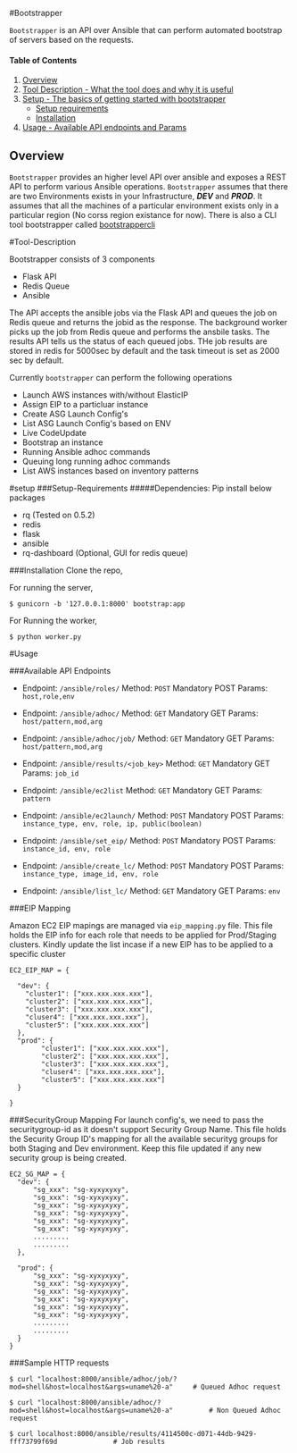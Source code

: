 #Bootstrapper

`Bootstrapper` is an API over Ansible that can perform automated bootstrap of servers based on the requests.

#### Table of Contents
1. [Overview](#overview)
2. [Tool Description - What the tool does and why it is useful](#tool-description)
3. [Setup - The basics of getting started with bootstrapper](#setup)
    * [Setup requirements](#setup-requirements)
    * [Installation](#installation)
4. [Usage - Available API endpoints and Params](#usage)

## Overview

`Bootstrapper` provides an higher level API over ansible and exposes a REST API to perform various Ansible operations. `Bootstrapper` assumes that there are two Environments exists in your Infrastructure, ***DEV*** and ***PROD***. It assumes that all the machines of a particular environment exists only in a particular region (No corss region existance for now). There is also a CLI tool bootstrapper called [bootstrappercli](https://github.com/sentinelleader/bootstrappercli)

#Tool-Description

Bootstrapper consists of 3 components

 * Flask API
 * Redis Queue
 * Ansible

The API accepts the ansible jobs via the Flask API and queues the job on Redis queue and returns the jobid as the response. The background worker picks up the job from Redis queue and performs the ansbile tasks. The results API tells us the status of each queued jobs. THe job results are stored in redis for 5000sec by default and the task timeout is set as 2000 sec by default.

Currently `bootstrapper` can perform the following operations

* Launch AWS instances with/without ElasticIP
* Assign EIP to a particluar instance
* Create ASG Launch Config's
* List ASG Launch Config's based on ENV
* Live CodeUpdate
* Bootstrap an instance
* Running Ansible adhoc commands
* Queuing long running adhoc commands
* List AWS instances based on inventory patterns

#setup
###Setup-Requirements
#####Dependencies:
Pip install below packages

  * rq (Tested on 0.5.2)
  * redis
  * flask
  * ansible
  * rq-dashboard  (Optional, GUI for redis queue)

###Installation
 Clone the repo,

 For running the server,

	$ gunicorn -b '127.0.0.1:8000' bootstrap:app

 For Running the worker,

	$ python worker.py


#Usage

###Available API Endpoints

  * Endpoint: `/ansible/roles/`
    Method: `POST`
    Mandatory POST Params: `host,role,env`

  * Endpoint: `/ansible/adhoc/`
    Method: `GET`
    Mandatory GET Params: `host/pattern,mod,arg`

  * Endpoint: `/ansible/adhoc/job/`
    Method: `GET`
    Mandatory GET Params: `host/pattern,mod,arg`

  * Endpoint: `/ansible/results/<job_key>`
    Method: `GET`
    Mandatory GET Params: `job_id`

  * Endpoint: `/ansible/ec2list`
    Method: `GET`
    Mandatory GET Params: `pattern`

  * Endpoint: `/ansible/ec2launch/`
    Method: `POST`
    Mandatory POST Params: `instance_type, env, role, ip, public(boolean)`

  * Endpoint: `/ansible/set_eip/`
    Method: `POST`
    Mandatory POST Params: `instance_id, env, role`

  * Endpoint: `/ansible/create_lc/`
    Method: `POST`
    Mandatory POST Params: `instance_type, image_id, env, role`

  * Endpoint: `/ansible/list_lc/`
    Method: `GET`
    Mandatory GET Params: `env`

###EIP Mapping

 Amazon EC2 EIP mapings are managed via `eip_mapping.py` file. This file holds the EIP info for each role that needs to be applied for Prod/Staging clusters. Kindly update the list incase if a new EIP has to be applied to a specific cluster

	EC2_EIP_MAP = {

	  "dev": {
	    "cluster1": ["xxx.xxx.xxx.xxx"],
	    "cluster2": ["xxx.xxx.xxx.xxx"],
	    "cluster3": ["xxx.xxx.xxx.xxx"],
	    "cluser4": ["xxx.xxx.xxx.xxx"],
	    "cluster5": ["xxx.xxx.xxx.xxx"]
	  },
	  "prod": {
            "cluster1": ["xxx.xxx.xxx.xxx"],
            "cluster2": ["xxx.xxx.xxx.xxx"],
            "cluster3": ["xxx.xxx.xxx.xxx"],
            "cluser4": ["xxx.xxx.xxx.xxx"],
            "cluster5": ["xxx.xxx.xxx.xxx"]
	  }

	}

###SecurityGroup Mapping
For launch config's, we need to pass the securitygroup-id as it doesn't support Security Group Name. This file holds the Security Group ID's mapping for all the available securityg groups for both Staging and Dev environment. Keep this file updated if any new security group is being created.

    EC2_SG_MAP = {
      "dev": {
          "sg_xxx": "sg-xyxyxyxy",
          "sg_xxx": "sg-xyxyxyxy",
          "sg_xxx": "sg-xyxyxyxy",
          "sg_xxx": "sg-xyxyxyxy",
          "sg_xxx": "sg-xyxyxyxy",
          "sg_xxx": "sg-xyxyxyxy",
          .........
          .........
      },

      "prod": {
          "sg_xxx": "sg-xyxyxyxy",
          "sg_xxx": "sg-xyxyxyxy",
          "sg_xxx": "sg-xyxyxyxy",
          "sg_xxx": "sg-xyxyxyxy",
          "sg_xxx": "sg-xyxyxyxy",
          "sg_xxx": "sg-xyxyxyxy",
          .........
          .........
      }
    }

###Sample HTTP requests


	$ curl "localhost:8000/ansible/adhoc/job/?mod=shell&host=localhost&args=uname%20-a"     # Queued Adhoc request

	$ curl "localhost:8000/ansible/adhoc/?mod=shell&host=localhost&args=uname%20-a"         # Non Queued Adhoc request

	$ curl localhost:8000/ansible/results/4114500c-d071-44db-9429-fff73799f69d              # Job results
